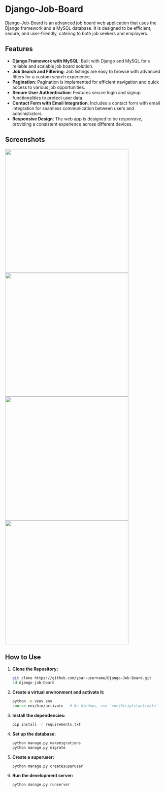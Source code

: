 # Django-Job-Board

Django-Job-Board is an advanced job board web application that uses the Django framework and a MySQL database. It is designed to be efficient, secure, and user-friendly, catering to both job seekers and employers.

## Features

- **Django Framework with MySQL**: Built with Django and MySQL for a reliable and scalable job board solution.
- **Job Search and Filtering**: Job listings are easy to browse with advanced filters for a custom search experience.
- **Pagination**: Pagination is implemented for efficient navigation and quick access to various job opportunities.
- **Secure User Authentication**: Features secure login and signup functionalities to protect user data.
- **Contact Form with Email Integration**: Includes a contact form with email integration for seamless communication between users and administrators.
- **Responsive Design**: The web app is designed to be responsive, providing a consistent experience across different devices.


## Screenshots

<!-- Add screenshots or images showcasing the project's interface -->
<img src="https://github.com/fares-agour/Django-Job-Board/assets/116801554/6f56a4b2-b053-4feb-8b0b-e28af453acaa" width="400">
<img src="https://github.com/fares-agour/Django-Job-Board/assets/116801554/2e00a511-beee-4f53-a508-471abbfe018a" width="400">
<img src="https://github.com/fares-agour/Django-Job-Board/assets/116801554/81f0e77d-74f6-4162-9d4c-7441df18b8cc" width="400">
<img src="https://github.com/fares-agour/Django-Job-Board/assets/116801554/1979d622-830f-4bad-a2a1-52c30671ac18" width="400">




## How to Use

1. **Clone the Repository:**
   ```bash
   git clone https://github.com/your-username/Django-Job-Board.git
   cd django-job-board

2. **Create a virtual environment and activate it:**
    ```bash
    python -m venv env
    source env/bin/activate   # On Windows, use `env\Scripts\activate`
    
3. **Install the dependencies:**
    ```bash
    pip install -r requirements.txt
    
4. **Set up the database:**
    ```bash
    python manage.py makemigrations
    python manage.py migrate

5. **Create a superuser:**
   ```bash
   python manage.py createsuperuser

6. **Run the development server:**
    ```bash
    python manage.py runserver
